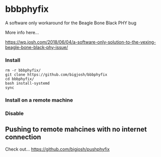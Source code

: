 # bbbphyfix
A software only workaround for the Beagle Bone Black PHY bug 

More info here...

https://wp.josh.com/2018/06/04/a-software-only-solution-to-the-vexing-beagle-bone-black-phy-issue/

### Install


```
rm -r bbbphyfix/
git clone https://github.com/bigjosh/bbbphyfix
cd bbbphyfix/
bash install-systemd
sync

```


### Install on a remote machine

    
### Disable
    

## Pushing to remote mahcines with no internet connection

Check out...
https://github.com/bigjosh/pushphyfix
